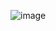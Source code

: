 ![image](https://github.com/Qgoni/axiosCheclEthInfUsd/assets/109035197/c968c3aa-b816-4588-b63d-897330390ab2)
